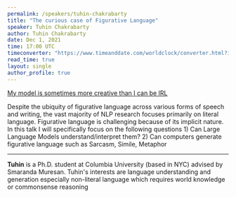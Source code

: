 ```yaml
---
permalink: /speakers/tuhin-chakrabarty
title: "The curious case of Figurative Language"
speaker: Tuhin Chakrabarty
author: Tuhin Chakrabarty
date: Dec 1, 2021
time: 17:00 UTC
timeconverter: "https://www.timeanddate.com/worldclock/converter.html?iso=20211201T170000&p1=1440&p2=224&p3=179&p4=304&p5=195&p6=676&p7=176&p8=33&p9=248&p10=152"
read_time: true
layout: single
author_profile: true
---
```


<a href="https://lolmythesis.com/" class="one-line">My model is sometimes more creative than I can be IRL</a>

Despite the ubiquity of figurative language across various forms of speech and writing, the vast majority of NLP research focuses primarily on literal language. Figurative language is challenging because of its implicit nature. In this talk I will specifically focus on the following questions 1) Can Large Language Models understand/interpret them? 2) Can computers generate figurative language such as Sarcasm, Simile, Metaphor

<hr>

**Tuhin** is a Ph.D. student at Columbia University (based in NYC) advised by Smaranda Muresan. Tuhin's interests are language understanding and generation especially non-literal language which requires world knowledge or commonsense reasoning
